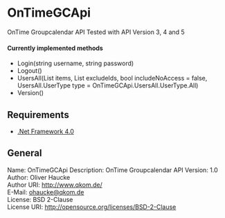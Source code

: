 # OnTimeGCApi
OnTime Groupcalendar API
Tested with API Version 3, 4 and 5  

#### Currently implemented methods  
* Login(string username, string password)
* Logout()
* UsersAll(List<string> items, List<string> excludeIds, bool includeNoAccess = false, UsersAll.UserType type = OnTimeGCApi.UsersAll.UserType.All)
* Version()

## Requirements
* [.Net Framework 4.0](http://www.microsoft.com/de-de/download/details.aspx?id=17718)

## General
Name: OnTimeGCApi
Description: OnTime Groupcalendar API
Version: 1.0  
Author: Oliver Haucke  
Author URI: http://www.qkom.de/  
E-Mail: ohaucke@qkom.de  
License: BSD 2-Clause  
License URI: http://opensource.org/licenses/BSD-2-Clause